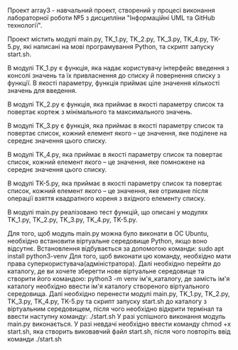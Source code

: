 Проект array3 - навчальний проект, створений у процесі виконання лабораторної роботи №5
з дисципліни "Інформаційні UML та GitHub технології".

Проект містить модулі main.py, TK_1.py, TK_2.py, TK_3.py, TK_4.py, TK-5.py,
які написані на мові програмування Python, та скрипт запуску start.sh.

В модулі TK_1.py є функція, яка надає користувачу
інтерфейс введення з консолі значень та їх привласнення до списку й
повернення списку з функції. В якості параметру, функція приймає ціле
значення кількості значень для введення.

В модулі TK_2.py є функція, яка приймає в якості
параметру список та повертає кортеж з мінімального та максимального значень.

В модулі TK_3.py є функція, яка приймає в якості
параметру список та повертає список, кожний елемент якого – це значення, яке
поділене на середнє значення цього списку.

В модулі TK_4.py, яка приймає в якості
параметру список та повертає список, кожний елемент якого – це значення, яке
помножене на середнє значення цього списку.

В модулі TK-5.py, яка приймає в якості
параметру список та повертає список, кожний елемент якого – це значення, яке
отримане після операції взяття квадратного кореня з вхідного елементу списку.

В модулі main.py реалізовано тест функцій,
що описані у модулях TK_1.py, TK_2.py, TK_3.py, TK_4.py, TK-5.py.

Для того, щоб модуль main.py можна було виконати в ОС Ubuntu, необхідно
встановити віртуальне середовище Python, якщо воно відсутнє.
Встановлення відбувається за допомогою команди:
sudo apt install python3-venv
Для того, щоб виконати цю команду, необхідно мати права суперкористувача(адміністратора).
Далі необхідно перейти до каталогу, де ви хочете зберегти
нове віртуальне середовище та створити його командою:
python3 -m venv ім'я_каталогу,
де замість ім'я каталогу необхідно ввести ім'я каталогу
створеного віртуального середовища.
Далі необхідно перенести модулі main.py, TK_1.py, TK_2.py, TK_3.py, TK_4.py, TK-5.py
та скрипт запуску start.sh до каталогу з віртуальним середовищем,
після чого необхідно відкрити термінал та ввести наступну команду:
./start.sh
У разі успішного виконання модуль main.py виконається.
У разі невдачі необхідно ввести команду
chmod +x start.sh,
яка створить виковавчий файл start.sh, після чого повторіть ввід команди
./start.sh